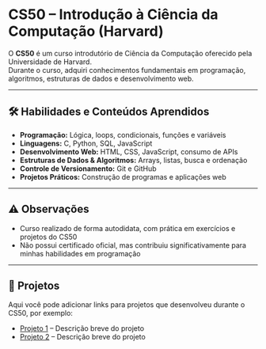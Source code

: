 # CS50 – Introdução à Ciência da Computação (Harvard)

O **CS50** é um curso introdutório de Ciência da Computação oferecido pela Universidade de Harvard.  
Durante o curso, adquiri conhecimentos fundamentais em programação, algoritmos, estruturas de dados e desenvolvimento web.

---

## 🛠 Habilidades e Conteúdos Aprendidos

- **Programação:** Lógica, loops, condicionais, funções e variáveis  
- **Linguagens:** C, Python, SQL, JavaScript  
- **Desenvolvimento Web:** HTML, CSS, JavaScript, consumo de APIs  
- **Estruturas de Dados & Algoritmos:** Arrays, listas, busca e ordenação  
- **Controle de Versionamento:** Git e GitHub  
- **Projetos Práticos:** Construção de programas e aplicações web  

---

## ⚠ Observações

- Curso realizado de forma autodidata, com prática em exercícios e projetos do CS50  
- Não possui certificado oficial, mas contribuiu significativamente para minhas habilidades em programação

---

## 📌 Projetos

Aqui você pode adicionar links para projetos que desenvolveu durante o CS50, por exemplo:  

- [Projeto 1](#) – Descrição breve do projeto  
- [Projeto 2](#) – Descrição breve do projeto  

